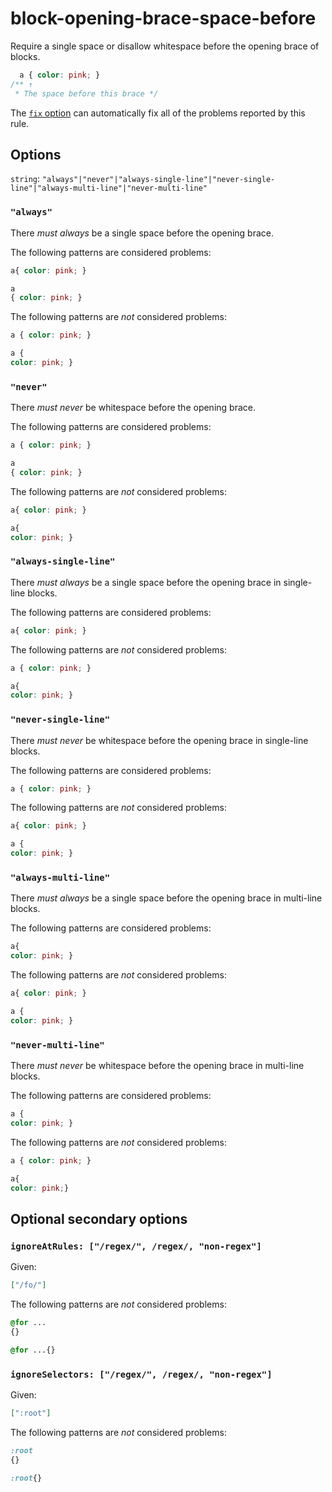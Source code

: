 # block-opening-brace-space-before

Require a single space or disallow whitespace before the opening brace of blocks.

```css
  a { color: pink; }
/** ↑
 * The space before this brace */
```

The [`fix` option](../../../docs/user-guide/options.md#fix) can automatically fix all of the problems reported by this rule.

## Options

`string`: `"always"|"never"|"always-single-line"|"never-single-line"|"always-multi-line"|"never-multi-line"`

### `"always"`

There _must always_ be a single space before the opening brace.

The following patterns are considered problems:

```css
a{ color: pink; }
```

```css
a
{ color: pink; }
```

The following patterns are _not_ considered problems:

```css
a { color: pink; }
```

```css
a {
color: pink; }
```

### `"never"`

There _must never_ be whitespace before the opening brace.

The following patterns are considered problems:

```css
a { color: pink; }
```

```css
a
{ color: pink; }
```

The following patterns are _not_ considered problems:

```css
a{ color: pink; }
```

```css
a{
color: pink; }
```

### `"always-single-line"`

There _must always_ be a single space before the opening brace in single-line blocks.

The following patterns are considered problems:

```css
a{ color: pink; }
```

The following patterns are _not_ considered problems:

```css
a { color: pink; }
```

```css
a{
color: pink; }
```

### `"never-single-line"`

There _must never_ be whitespace before the opening brace in single-line blocks.

The following patterns are considered problems:

```css
a { color: pink; }
```

The following patterns are _not_ considered problems:

```css
a{ color: pink; }
```

```css
a {
color: pink; }
```

### `"always-multi-line"`

There _must always_ be a single space before the opening brace in multi-line blocks.

The following patterns are considered problems:

```css
a{
color: pink; }
```

The following patterns are _not_ considered problems:

```css
a{ color: pink; }
```

```css
a {
color: pink; }
```

### `"never-multi-line"`

There _must never_ be whitespace before the opening brace in multi-line blocks.

The following patterns are considered problems:

```css
a {
color: pink; }
```

The following patterns are _not_ considered problems:

```css
a { color: pink; }
```

```css
a{
color: pink;}
```

## Optional secondary options

### `ignoreAtRules: ["/regex/", /regex/, "non-regex"]`

Given:

```json
["/fo/"]
```

The following patterns are _not_ considered problems:

```css
@for ...
{}
```

```css
@for ...{}
```

### `ignoreSelectors: ["/regex/", /regex/, "non-regex"]`

Given:

```json
[":root"]
```

The following patterns are _not_ considered problems:

```css
:root
{}
```

```css
:root{}
```
